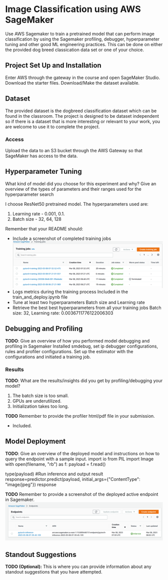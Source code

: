 # Image Classification using AWS SageMaker

Use AWS Sagemaker to train a pretrained model that can perform image classification by using the Sagemaker profiling, debugger, hyperparameter tuning and other good ML engineering practices. This can be done on either the provided dog breed classication data set or one of your choice.

## Project Set Up and Installation
Enter AWS through the gateway in the course and open SageMaker Studio. 
Download the starter files.
Download/Make the dataset available. 

## Dataset
The provided dataset is the dogbreed classification dataset which can be found in the classroom.
The project is designed to be dataset independent so if there is a dataset that is more interesting or relevant to your work, you are welcome to use it to complete the project.

### Access
Upload the data to an S3 bucket through the AWS Gateway so that SageMaker has access to the data. 

## Hyperparameter Tuning
What kind of model did you choose for this experiment and why? Give an overview of the types of parameters and their ranges used for the hyperparameter search

I choose ResNet50 pretrained model.
The hyperparameters used are:
1. Learning rate - 0.001, 0.1.
2. Batch size - 32, 64, 128

Remember that your README should:
- Include a screenshot of completed training jobs
![Training_jobs.png](https://github.com/edidiongaligbe/Dog-Breed-Classification-with-Pytorch-and-AWS-SageMaker/blob/main/Training_jobs.PNG)
- Logs metrics during the training process
  Included in the train_and_deploy.ipynb file
- Tune at least two hyperparameters
  Batch size and Learning rate
- Retrieve the best best hyperparameters from all your training jobs
  Batch size: 32, Learning rate: 0.0036711776122006303

## Debugging and Profiling
**TODO**: Give an overview of how you performed model debugging and profiling in Sagemaker
Installed smdebug, set ip debugger configurations, rules and profiler configurations. Set up the estimator with the configurations and initiated a training job.

### Results
**TODO**: What are the results/insights did you get by profiling/debugging your model?
1. The batch size is too small.
2. GPUs are underutilized.
3. Initialization takes too long.

**TODO** Remember to provide the profiler html/pdf file in your submission.
- Included.


## Model Deployment
**TODO**: Give an overview of the deployed model and instructions on how to query the endpoint with a sample input.
import io
from PIL import Image
with open(filename, "rb") as f:
    payload = f.read()
    
type(payload)
#Run inference and output result
response=predictor.predict(payload, initial_args={"ContentType": "image/jpeg"})
response

**TODO** Remember to provide a screenshot of the deployed active endpoint in Sagemaker.
![endpoint](https://github.com/edidiongaligbe/Dog-Breed-Classification-with-Pytorch-and-AWS-SageMaker/blob/main/Endpoint.PNG)

## Standout Suggestions
**TODO (Optional):** This is where you can provide information about any standout suggestions that you have attempted.
